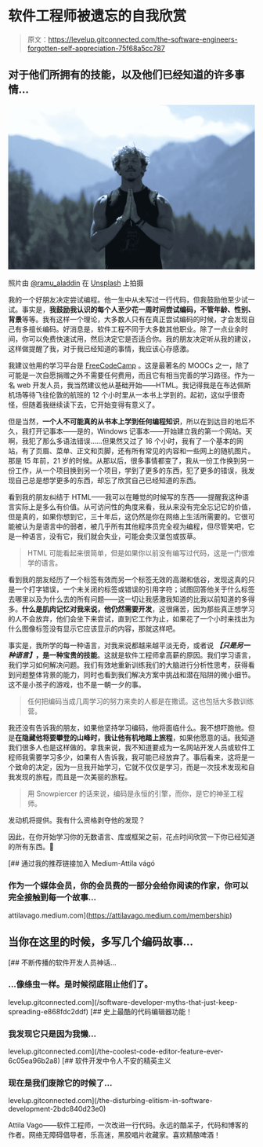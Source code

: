 # 软件工程师被遗忘的自我欣赏

> 原文：<https://levelup.gitconnected.com/the-software-engineers-forgotten-self-appreciation-75f68a5cc787>

## 对于他们所拥有的技能，以及他们已经知道的许多事情…

![](img/92fe110e6bff786e91b114bf229d703c.png)

照片由 [@ramu_aladdin](https://unsplash.com/@alchimist?utm_source=medium&utm_medium=referral) 在 [Unsplash](https://unsplash.com?utm_source=medium&utm_medium=referral) 上拍摄

我的一个好朋友决定尝试编程。他一生中从未写过一行代码，但我鼓励他至少试一试。事实是，**我鼓励我认识的每个人至少花一周时间尝试编码，不管年龄、性别、背景**等等。我有这样一个理论，大多数人只有在真正尝试编码的时候，才会发现自己有多擅长编码。好消息是，软件工程不同于大多数其他职业。除了一点业余时间，你可以免费快速试用，然后决定它是否适合你。我的朋友决定听从我的建议，这样做提醒了我，对于我已经知道的事情，我应该心存感激。

我建议他用的学习平台是 [FreeCodeCamp](https://www.freecodecamp.org) 。这是最著名的 MOOCs 之一，除了可能是一次自愿捐赠之外不需要任何费用，而且它有相当完善的学习路径。作为一名 web 开发人员，我当然建议他从基础开始——HTML。我记得我是在布达佩斯机场等待飞往伦敦的航班的 12 个小时里从一本书上学到的。起初，这似乎很奇怪，但随着我继续读下去，它开始变得有意义了。

但是当然，**一个人不可能真的从书本上学到任何编程知识**，所以在到达目的地后不久，我打开记事本——是的，Windows 记事本——开始建立我的第一个网站。天啊，我犯了那么多语法错误……但果然又过了 16 个小时，我有了一个基本的网站，有了页眉、菜单、正文和页脚，还有所有常见的内容和一些网上的随机图片。那是 15 年前，21 岁的时候。从那以后，很多事情都变了，我从一份工作换到另一份工作，从一个项目换到另一个项目，学到了更多的东西，犯了更多的错误，我发现自己总是想学更多的东西，却忘了欣赏自己已经知道的东西。

看到我的朋友纠结于 HTML——我可以在睡觉的时候写的东西——提醒我这种语言实际上是多么有价值。从可访问性的角度来看，我从来没有完全忘记它的价值，但是真的，如果你想到它，三十年后，这仍然是你在网络上生活所需要的。它很可能被认为是语言中的弱者，被几乎所有其他程序员完全视为编程，但尽管笑吧，它是一种语言，没有它，我们就会失业，可能会卖汉堡包或拔草。

> HTML 可能看起来很简单，但是如果你以前没有编写过代码，这是一门很难学的语言。

看到我的朋友经历了一个标签有效而另一个标签无效的高潮和低谷，发现这真的只是一个打字错误，一个未关闭的标签或错误的引用字符；试图回答他关于什么标签去哪里以及为什么去的所有问题——这一切让我感激我知道的比我以前知道的多得多。**什么是肌肉记忆对我来说，他仍然需要开发**，这很痛苦，因为那些真正想学习的人不会放弃，他们会坐下来尝试，直到它工作为止，如果花了一个小时来找出为什么图像标签没有显示它应该显示的内容，那就这样吧。

事实是，我所学的每一种语言，对我来说都越来越平淡无奇，或者说 ***【只是另一种语言】*，是一种宝贵的技能**。这就是软件工程师拿高薪的原因。我们学习语言，我们学习如何解决问题。我们有效地重新训练我们的大脑进行分析性思考，获得看到问题整体背景的能力，同时也看到我们解决方案中挑战和潜在陷阱的微小细节。这不是小孩子的游戏，也不是一朝一夕的事。

> 任何把编码当成几周学习的努力来卖的人都是在撒谎。这也包括大多数训练营。

我还没有告诉我的朋友，如果他坚持学习编码，他将面临什么。我不想吓跑他。但是**在隐藏他将要攀登的山峰时，我让他有机地踏上旅程**，如果他愿意的话。我知道我们很多人也是这样做的。拿我来说，我不知道要成为一名网站开发人员或软件工程师我需要学习多少，如果有人告诉我，我可能已经放弃了。事后看来，这将是一个致命的决定，因为一旦我开始学习，它就不仅仅是学习，而是一次技术发现和自我发现的旅程，而且是一次美丽的旅程。

> 用 Snowpiercer 的话来说，编码是永恒的引擎，而你，是它的神圣工程师。

发动机将提供。我有什么资格剥夺他的发现？

因此，在你开始学习你的无数语言、库或框架之前，花点时间欣赏一下你已经知道的所有东西。🙏

[](https://attilavago.medium.com/membership) [## 通过我的推荐链接加入 Medium-Attila vágó

### 作为一个媒体会员，你的会员费的一部分会给你阅读的作家，你可以完全接触到每一个故事…

attilavago.medium.com](https://attilavago.medium.com/membership) 

## 当你在这里的时候，多写几个编码故事…

[](/software-developer-myths-that-just-keep-spreading-e868fdc2ddf) [## 不断传播的软件开发人员神话…

### …像绦虫一样。是时候彻底阻止他们了。

levelup.gitconnected.com](/software-developer-myths-that-just-keep-spreading-e868fdc2ddf) [](/the-coolest-code-editor-feature-ever-6c05ea96b2a8) [## 史上最酷的代码编辑器功能！

### 我发现它只是因为我懒…

levelup.gitconnected.com](/the-coolest-code-editor-feature-ever-6c05ea96b2a8) [](/the-disturbing-elitism-in-software-development-2bdc840d23e0) [## 软件开发中令人不安的精英主义

### 现在是我们废除它的时候了…

levelup.gitconnected.com](/the-disturbing-elitism-in-software-development-2bdc840d23e0) 

Attila Vago——软件工程师，一次改进一行代码。永远的酷呆子，代码和博客的作者。网络无障碍倡导者，乐高迷，黑胶唱片收藏家。喜欢精酿啤酒！